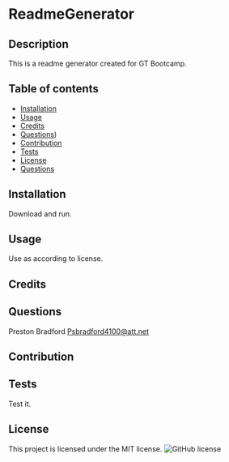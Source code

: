 # ReadmeGenerator
  ## Description
  This is a readme generator created for GT Bootcamp.
  ## Table of contents
  * [Installation](#installation)
  * [Usage](#usage)
  * [Credits](#credits)
  * [Questions](#questions))
  * [Contribution](#contribution)
  * [Tests](#tests)
  * [License](#license)
  * [Questions](#questions)
  
  ## Installation
  Download and run.

  ## Usage
  Use as according to license.

  ## Credits


  ## Questions
  Preston Bradford
  Psbradford4100@att.net

  ## Contribution
  

  ## Tests
  Test it.

  ## License
  This project is licensed under the MIT license.
  ![GitHub license](https://img.shields.io/badge/license-MIT-blue.svg)
